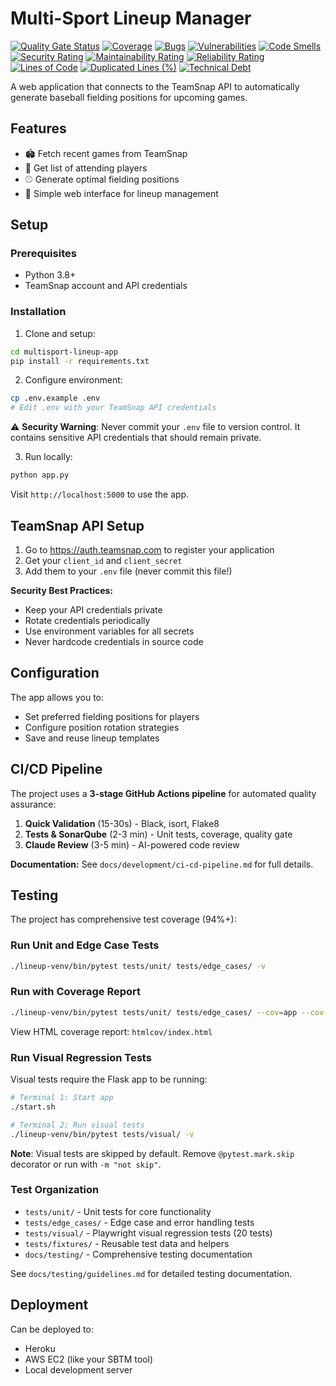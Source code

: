 # Multi-Sport Lineup Manager

[![Quality Gate Status](https://sonarcloud.io/api/project_badges/measure?project=adamkwhite_multisport-lineup-app&metric=alert_status)](https://sonarcloud.io/summary/new_code?id=adamkwhite_multisport-lineup-app)
[![Coverage](https://sonarcloud.io/api/project_badges/measure?project=adamkwhite_multisport-lineup-app&metric=coverage)](https://sonarcloud.io/summary/new_code?id=adamkwhite_multisport-lineup-app)
[![Bugs](https://sonarcloud.io/api/project_badges/measure?project=adamkwhite_multisport-lineup-app&metric=bugs)](https://sonarcloud.io/summary/new_code?id=adamkwhite_multisport-lineup-app)
[![Vulnerabilities](https://sonarcloud.io/api/project_badges/measure?project=adamkwhite_multisport-lineup-app&metric=vulnerabilities)](https://sonarcloud.io/summary/new_code?id=adamkwhite_multisport-lineup-app)
[![Code Smells](https://sonarcloud.io/api/project_badges/measure?project=adamkwhite_multisport-lineup-app&metric=code_smells)](https://sonarcloud.io/summary/new_code?id=adamkwhite_multisport-lineup-app)
[![Security Rating](https://sonarcloud.io/api/project_badges/measure?project=adamkwhite_multisport-lineup-app&metric=security_rating)](https://sonarcloud.io/summary/new_code?id=adamkwhite_multisport-lineup-app)
[![Maintainability Rating](https://sonarcloud.io/api/project_badges/measure?project=adamkwhite_multisport-lineup-app&metric=sqale_rating)](https://sonarcloud.io/summary/new_code?id=adamkwhite_multisport-lineup-app)
[![Reliability Rating](https://sonarcloud.io/api/project_badges/measure?project=adamkwhite_multisport-lineup-app&metric=reliability_rating)](https://sonarcloud.io/summary/new_code?id=adamkwhite_multisport-lineup-app)
[![Lines of Code](https://sonarcloud.io/api/project_badges/measure?project=adamkwhite_multisport-lineup-app&metric=ncloc)](https://sonarcloud.io/summary/new_code?id=adamkwhite_multisport-lineup-app)
[![Duplicated Lines (%)](https://sonarcloud.io/api/project_badges/measure?project=adamkwhite_multisport-lineup-app&metric=duplicated_lines_density)](https://sonarcloud.io/summary/new_code?id=adamkwhite_multisport-lineup-app)
[![Technical Debt](https://sonarcloud.io/api/project_badges/measure?project=adamkwhite_multisport-lineup-app&metric=sqale_index)](https://sonarcloud.io/summary/new_code?id=adamkwhite_multisport-lineup-app)

A web application that connects to the TeamSnap API to automatically generate baseball fielding positions for upcoming games.

## Features

- 🏟️ Fetch recent games from TeamSnap
- 👥 Get list of attending players
- ⚾ Generate optimal fielding positions
- 📱 Simple web interface for lineup management

## Setup

### Prerequisites
- Python 3.8+
- TeamSnap account and API credentials

### Installation

1. Clone and setup:
```bash
cd multisport-lineup-app
pip install -r requirements.txt
```

2. Configure environment:
```bash
cp .env.example .env
# Edit .env with your TeamSnap API credentials
```

⚠️ **Security Warning**: Never commit your `.env` file to version control. It contains sensitive API credentials that should remain private.

3. Run locally:
```bash
python app.py
```

Visit `http://localhost:5000` to use the app.

## TeamSnap API Setup

1. Go to https://auth.teamsnap.com to register your application
2. Get your `client_id` and `client_secret`
3. Add them to your `.env` file (never commit this file!)

**Security Best Practices:**
- Keep your API credentials private
- Rotate credentials periodically
- Use environment variables for all secrets
- Never hardcode credentials in source code

## Configuration

The app allows you to:
- Set preferred fielding positions for players
- Configure position rotation strategies
- Save and reuse lineup templates

## CI/CD Pipeline

The project uses a **3-stage GitHub Actions pipeline** for automated quality assurance:

1. **Quick Validation** (15-30s) - Black, isort, Flake8
2. **Tests & SonarQube** (2-3 min) - Unit tests, coverage, quality gate
3. **Claude Review** (3-5 min) - AI-powered code review

**Documentation:** See `docs/development/ci-cd-pipeline.md` for full details.

## Testing

The project has comprehensive test coverage (94%+):

### Run Unit and Edge Case Tests
```bash
./lineup-venv/bin/pytest tests/unit/ tests/edge_cases/ -v
```

### Run with Coverage Report
```bash
./lineup-venv/bin/pytest tests/unit/ tests/edge_cases/ --cov=app --cov-report=html --cov-report=term-missing
```

View HTML coverage report: `htmlcov/index.html`

### Run Visual Regression Tests
Visual tests require the Flask app to be running:
```bash
# Terminal 1: Start app
./start.sh

# Terminal 2: Run visual tests
./lineup-venv/bin/pytest tests/visual/ -v
```

**Note**: Visual tests are skipped by default. Remove `@pytest.mark.skip` decorator or run with `-m "not skip"`.

### Test Organization
- `tests/unit/` - Unit tests for core functionality
- `tests/edge_cases/` - Edge case and error handling tests
- `tests/visual/` - Playwright visual regression tests (20 tests)
- `tests/fixtures/` - Reusable test data and helpers
- `docs/testing/` - Comprehensive testing documentation

See `docs/testing/guidelines.md` for detailed testing documentation.

## Deployment

Can be deployed to:
- Heroku
- AWS EC2 (like your SBTM tool)
- Local development server
